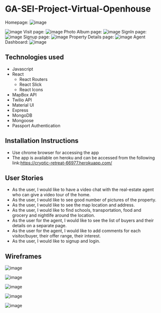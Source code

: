 # GA-SEI-Project-Virtual-Openhouse

Homepage:
![image](https://user-images.githubusercontent.com/78834981/121824712-4294ef80-cc7c-11eb-80c2-29b86f89a637.png)

![image](https://user-images.githubusercontent.com/78834981/121824779-a5868680-cc7c-11eb-8749-a247ea7f874a.png)
Visit page:
![image](https://user-images.githubusercontent.com/78834981/121824813-d1097100-cc7c-11eb-8ae3-b9e8d0e581b6.png)
Photo Album page:
![image](https://user-images.githubusercontent.com/78834981/121824898-77ee0d00-cc7d-11eb-9820-8b404ea8d07d.png)
SignIn page:
![image](https://user-images.githubusercontent.com/78834981/121825145-d10a7080-cc7e-11eb-9654-c93951dd6562.png)
Signup page:
![image](https://user-images.githubusercontent.com/78834981/121825167-dc5d9c00-cc7e-11eb-90ab-fef66a8aa5b2.png)
Property Details page:
![image](https://user-images.githubusercontent.com/78834981/121825222-2e062680-cc7f-11eb-9c15-1d767212a77f.png)
Agent Dashboard:
![image](https://user-images.githubusercontent.com/78834981/121825296-85a49200-cc7f-11eb-9ff5-6109b8b6c6e9.png)


## Technologies used

- Javascript
- React
   - React Routers
   - React Slick
   - React Icons
- MapBox API
- Twilio API
- Material UI
- Express
- MongoDB
- Mongoose
- Passport Authentication

## Installation Instructions

- Use chrome browser for accessing the app
- The app is available on heroku and can be accessed from the following link:https://cryptic-retreat-66977.herokuapp.com/

## User Stories

- As the user, I would like to have a video chat with the real-estate agent who can give a video tour of the home.
- As the user, I would like to see good number of pictures of the property.
- As the user, I would like to see the map location and address.
- As the user, I would like to find schools, transportation, food and grocery and nightlife around the location.
- As the user for the agent, I would like to see the list of buyers and their details on a separate page.
- As the user for the agent, I would like to add comments for each visitor/buyer, their offer range, their interest.
- As the user, I would like to signup and login.

## Wireframes
![image](https://media.git.generalassemb.ly/user/34354/files/520b8000-c4a7-11eb-86f7-b210f4fb6406)

![image](https://media.git.generalassemb.ly/user/34354/files/55533b80-c4a8-11eb-8c39-7adcebe722e8)

![image](https://media.git.generalassemb.ly/user/34354/files/cabf0c00-c4a8-11eb-8bf6-f85cd58b3011)

![image](https://media.git.generalassemb.ly/user/34354/files/eecf1d00-c4a9-11eb-8293-50eaaa97d7e9)

![image](https://media.git.generalassemb.ly/user/34354/files/28a02380-c4aa-11eb-8456-94a61cd6ef5a)
